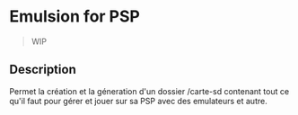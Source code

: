 # Emulsion for PSP

> WIP

## Description

Permet la création et la géneration d'un dossier /carte-sd contenant tout ce qu'il faut pour gérer et jouer sur sa PSP avec des emulateurs et autre.
